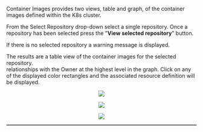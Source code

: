 
Container Images provides two views, table and graph, of the container images defined within the K8s cluster.

From the Select Repository drop-down select a single repository.  Once a repository has been selected press the "__View selected repository__" button. 

If there is no selected repository a warning message is displayed. 

The results are a table view of the container images for the selected repository.  
relationships with the Owner at the highest level in the graph.  Click on any of the displayed color rectangles and the associated resource definition will be displayed.


<p align="center">
  <img style="float: center;" src="https://raw.githubusercontent.com/k8svisual/vpk-docs/master/docs/images/tab_container_images_table.png">
</p>

<p align="center">
  <img style="float: center;" src="https://raw.githubusercontent.com/k8svisual/vpk-docs/master/docs/images/tab_container_images_graph.png">
</p>

<p align="center">
  <img style="float: center;" src="https://raw.githubusercontent.com/k8svisual/vpk-docs/master/docs/images/tab_container_images_legend.png">
</p>

<hr style="border:1px solid #aaaaaa">